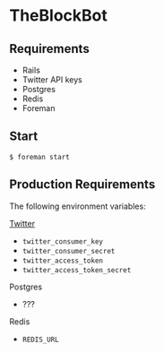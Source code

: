 # TheBlockBot

## Requirements

 * Rails
 * Twitter API keys
 * Postgres
 * Redis
 * Foreman

## Start

`$ foreman start`

## Production Requirements

The following environment variables:

[Twitter](https://apps.twitter.com/)
 * `twitter_consumer_key`
 * `twitter_consumer_secret`
 * `twitter_access_token`
 * `twitter_access_token_secret`

Postgres
 * ???

Redis
 * `REDIS_URL`
